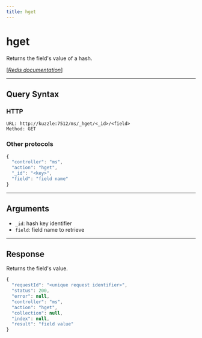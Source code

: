 ```yaml
---
title: hget
---
```


# hget

<SinceBadge version="1.0.0" />

Returns the field's value of a hash.

[[_Redis documentation_]](https://redis.io/commands/hget)

---

## Query Syntax

### HTTP

```http
URL: http://kuzzle:7512/ms/_hget/<_id>/<field>
Method: GET
```

### Other protocols

```js
{
  "controller": "ms",
  "action": "hget",
  "_id": "<key>",
  "field": "field name"
}
```

---

## Arguments

- `_id`: hash key identifier
- `field`: field name to retrieve

---

## Response

Returns the field's value.

```javascript
{
  "requestId": "<unique request identifier>",
  "status": 200,
  "error": null,
  "controller": "ms",
  "action": "hget",
  "collection": null,
  "index": null,
  "result": "field value"
}
```
